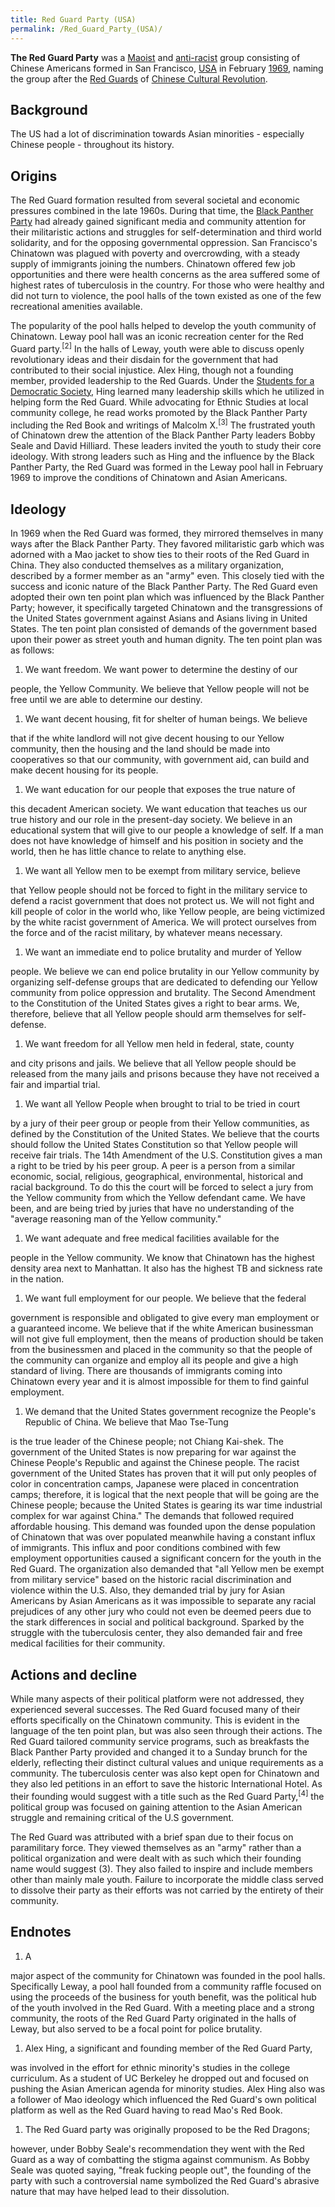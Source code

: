 ```yaml
---
title: Red Guard Party (USA)
permalink: /Red_Guard_Party_(USA)/
---
```


**The Red Guard Party** was a [Maoist](Maoism.md "wikilink") and
[anti-racist](Anti-Racism.md "wikilink") group consisting of Chinese
Americans formed in San Francisco,
[USA](United_States_of_America.md "wikilink") in February
[1969](Revolutions_of_1967_-_1975.md "wikilink"), naming the group after
the [Red Guards](Red_Guards_(China).md "wikilink") of [Chinese Cultural
Revolution](Cultural_Revolution_(China).md "wikilink").

## Background

The US had a lot of discrimination towards Asian minorities - especially
Chinese people - throughout its history.

## Origins

The Red Guard formation resulted from several societal and economic
pressures combined in the late 1960s. During that time, the [Black
Panther Party](Black_Panther_Party.md "wikilink") had already gained
significant media and community attention for their militaristic actions
and struggles for self-determination and third world solidarity, and for
the opposing governmental oppression. San Francisco's Chinatown was
plagued with poverty and overcrowding, with a steady supply of
immigrants joining the numbers. Chinatown offered few job opportunities
and there were health concerns as the area suffered some of highest
rates of tuberculosis in the country. For those who were healthy and did
not turn to violence, the pool halls of the town existed as one of the
few recreational amenities available.

The popularity of the pool halls helped to develop the youth community
of Chinatown. Leway pool hall was an iconic recreation center for the
Red Guard party.<sup>\[2\]</sup> In the halls of Leway, youth were able
to discuss openly revolutionary ideas and their disdain for the
government that had contributed to their social injustice. Alex Hing,
though not a founding member, provided leadership to the Red Guards.
Under the [Students for a Democratic
Society](Students_for_a_Democratic_Society.md "wikilink"), Hing learned
many leadership skills which he utilized in helping form the Red Guard.
While advocating for Ethnic Studies at local community college, he read
works promoted by the Black Panther Party including the Red Book and
writings of Malcolm X.<sup>\[3\]</sup> The frustrated youth of Chinatown
drew the attention of the Black Panther Party leaders Bobby Seale and
David Hilliard. These leaders invited the youth to study their core
ideology. With strong leaders such as Hing and the influence by the
Black Panther Party, the Red Guard was formed in the Leway pool hall in
February 1969 to improve the conditions of Chinatown and Asian
Americans.

## Ideology

In 1969 when the Red Guard was formed, they mirrored themselves in many
ways after the Black Panther Party. They favored militaristic garb which
was adorned with a Mao jacket to show ties to their roots of the Red
Guard in China. They also conducted themselves as a military
organization, described by a former member as an "army" even. This
closely tied with the success and iconic nature of the Black Panther
Party. The Red Guard even adopted their own ten point plan which was
influenced by the Black Panther Party; however, it specifically targeted
Chinatown and the transgressions of the United States government against
Asians and Asians living in United States. The ten point plan consisted
of demands of the government based upon their power as street youth and
human dignity. The ten point plan was as follows:

1.  We want freedom. We want power to determine the destiny of our

people, the Yellow Community. We believe that Yellow people will not be
free until we are able to determine our destiny.

1.  We want decent housing, fit for shelter of human beings. We believe

that if the white landlord will not give decent housing to our Yellow
community, then the housing and the land should be made into
cooperatives so that our community, with government aid, can build and
make decent housing for its people.

1.  We want education for our people that exposes the true nature of

this decadent American society. We want education that teaches us our
true history and our role in the present-day society. We believe in an
educational system that will give to our people a knowledge of self. If
a man does not have knowledge of himself and his position in society and
the world, then he has little chance to relate to anything else.

1.  We want all Yellow men to be exempt from military service, believe

that Yellow people should not be forced to fight in the military service
to defend a racist government that does not protect us. We will not
fight and kill people of color in the world who, like Yellow people, are
being victimized by the white racist government of America. We will
protect ourselves from the force and of the racist military, by whatever
means necessary.

1.  We want an immediate end to police brutality and murder of Yellow

people. We believe we can end police brutality in our Yellow community
by organizing self-defense groups that are dedicated to defending our
Yellow community from police oppression and brutality. The Second
Amendment to the Constitution of the United States gives a right to bear
arms. We, therefore, believe that all Yellow people should arm
themselves for self-defense.

1.  We want freedom for all Yellow men held in federal, state, county

and city prisons and jails. We believe that all Yellow people should be
released from the many jails and prisons because they have not received
a fair and impartial trial.

1.  We want all Yellow People when brought to trial to be tried in court

by a jury of their peer group or people from their Yellow communities,
as defined by the Constitution of the United States. We believe that the
courts should follow the United States Constitution so that Yellow
people will receive fair trials. The 14th Amendment of the U.S.
Constitution gives a man a right to be tried by his peer group. A peer
is a person from a similar economic, social, religious, geographical,
environmental, historical and racial background. To do this the court
will be forced to select a jury from the Yellow community from which the
Yellow defendant came. We have been, and are being tried by juries that
have no understanding of the "average reasoning man of the Yellow
community."

1.  We want adequate and free medical facilities available for the

people in the Yellow community. We know that Chinatown has the highest
density area next to Manhattan. It also has the highest TB and sickness
rate in the nation.

1.  We want full employment for our people. We believe that the federal

government is responsible and obligated to give every man employment or
a guaranteed income. We believe that if the white American businessman
will not give full employment, then the means of production should be
taken from the businessmen and placed in the community so that the
people of the community can organize and employ all its people and give
a high standard of living. There are thousands of immigrants coming into
Chinatown every year and it is almost impossible for them to find
gainful employment.

1.  We demand that the United States government recognize the People's
    Republic of China. We believe that Mao Tse-Tung

is the true leader of the Chinese people; not Chiang Kai-shek. The
government of the United States is now preparing for war against the
Chinese People's Republic and against the Chinese people. The racist
government of the United States has proven that it will put only peoples
of color in concentration camps, Japanese were placed in concentration
camps; therefore, it is logical that the next people that will be going
are the Chinese people; because the United States is gearing its war
time industrial complex for war against China." The demands that
followed required affordable housing. This demand was founded upon the
dense population of Chinatown that was over populated meanwhile having a
constant influx of immigrants. This influx and poor conditions combined
with few employment opportunities caused a significant concern for the
youth in the Red Guard. The organization also demanded that "all Yellow
men be exempt from military service" based on the historic racial
discrimination and violence within the U.S. Also, they demanded trial by
jury for Asian Americans by Asian Americans as it was impossible to
separate any racial prejudices of any other jury who could not even be
deemed peers due to the stark differences in social and political
background. Sparked by the struggle with the tuberculosis center, they
also demanded fair and free medical facilities for their community.

## Actions and decline

While many aspects of their political platform were not addressed, they
experienced several successes. The Red Guard focused many of their
efforts specifically on the Chinatown community. This is evident in the
language of the ten point plan, but was also seen through their actions.
The Red Guard tailored community service programs, such as breakfasts
the Black Panther Party provided and changed it to a Sunday brunch for
the elderly, reflecting their distinct cultural values and unique
requirements as a community. The tuberculosis center was also kept open
for Chinatown and they also led petitions in an effort to save the
historic International Hotel. As their founding would suggest with a
title such as the Red Guard Party,<sup>\[4\]</sup> the political group
was focused on gaining attention to the Asian American struggle and
remaining critical of the U.S government.

The Red Guard was attributed with a brief span due to their focus on
paramilitary force. They viewed themselves as an "army" rather than a
political organization and were dealt with as such which their founding
name would suggest (3). They also failed to inspire and include members
other than mainly male youth. Failure to incorporate the middle class
served to dissolve their party as their efforts was not carried by the
entirety of their community.

## Endnotes

1.  A

major aspect of the community for Chinatown was founded in the pool
halls. Specifically Leway, a pool hall founded from a community raffle
focused on using the proceeds of the business for youth benefit, was the
political hub of the youth involved in the Red Guard. With a meeting
place and a strong community, the roots of the Red Guard Party
originated in the halls of Leway, but also served to be a focal point
for police brutality.

1.  Alex Hing, a significant and founding member of the Red Guard Party,

was involved in the effort for ethnic minority's studies in the college
curriculum. As a student of UC Berkeley he dropped out and focused on
pushing the Asian American agenda for minority studies. Alex Hing also
was a follower of Mao ideology which influenced the Red Guard's own
political platform as well as the Red Guard having to read Mao's Red
Book.

1.  The Red Guard party was originally proposed to be the Red Dragons;

however, under Bobby Seale's recommendation they went with the Red Guard
as a way of combatting the stigma against communism. As Bobby Seale was
quoted saying, "freak fucking people out", the founding of the party
with such a controversial name symbolized the Red Guard's abrasive
nature that may have helped lead to their dissolution.